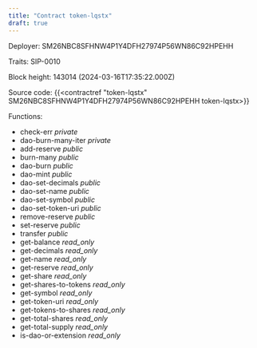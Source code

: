 ```yaml
---
title: "Contract token-lqstx"
draft: true
---
```

Deployer: SM26NBC8SFHNW4P1Y4DFH27974P56WN86C92HPEHH

Traits:
 SIP-0010



Block height: 143014 (2024-03-16T17:35:22.000Z)

Source code: {{<contractref "token-lqstx" SM26NBC8SFHNW4P1Y4DFH27974P56WN86C92HPEHH token-lqstx>}}

Functions:

* check-err _private_
* dao-burn-many-iter _private_
* add-reserve _public_
* burn-many _public_
* dao-burn _public_
* dao-mint _public_
* dao-set-decimals _public_
* dao-set-name _public_
* dao-set-symbol _public_
* dao-set-token-uri _public_
* remove-reserve _public_
* set-reserve _public_
* transfer _public_
* get-balance _read_only_
* get-decimals _read_only_
* get-name _read_only_
* get-reserve _read_only_
* get-share _read_only_
* get-shares-to-tokens _read_only_
* get-symbol _read_only_
* get-token-uri _read_only_
* get-tokens-to-shares _read_only_
* get-total-shares _read_only_
* get-total-supply _read_only_
* is-dao-or-extension _read_only_
